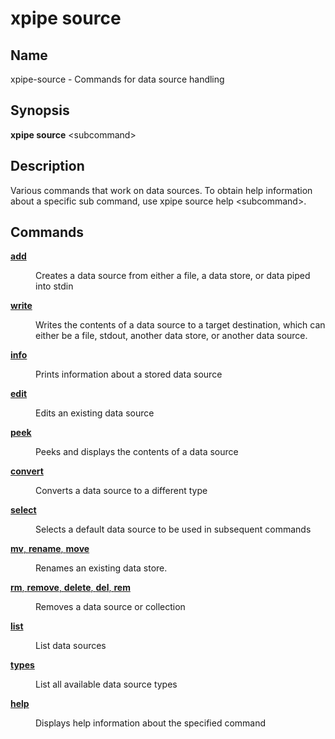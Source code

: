 # xpipe source

<h2 id="_name">Name</h2>
<div class="sectionbody">
<p>xpipe-source - Commands for data source handling</p>
</div>
<div class="sect1">
<h2 id="_synopsis">Synopsis</h2>
<div class="sectionbody">
<div class="paragraph">
<p><strong>xpipe source</strong> &lt;subcommand&gt;</p>
</div>
</div>
</div>
<div class="sect1">
<h2 id="_description">Description</h2>
<div class="sectionbody">
<div class="paragraph">
<p>Various commands that work on data sources. To obtain help information about a specific sub command, use xpipe source help &lt;subcommand&gt;.</p>
</div>
</div>
</div>
<div class="sect1">
<h2 id="_commands">Commands</h2>
<div class="sectionbody">
<div class="dlist">
<dl>
<dt class="hdlist1"><a href="xpipe-source-add"><strong>add</strong></a></dt>
<dd>
<p>Creates a data source from either a file, a data store, or data piped into stdin</p>
</dd>
<dt class="hdlist1"><a href="xpipe-source-write"><strong>write</strong></a></dt>
<dd>
<p>Writes the contents of a data source to a target destination, which can either be a file, stdout, another data store, or another data source.</p>
</dd>
<dt class="hdlist1"><a href="xpipe-source-info"><strong>info</strong></a></dt>
<dd>
<p>Prints information about a stored data source</p>
</dd>
<dt class="hdlist1"><a href="xpipe-source-edit"><strong>edit</strong></a></dt>
<dd>
<p>Edits an existing data source</p>
</dd>
<dt class="hdlist1"><a href="xpipe-source-peek"><strong>peek</strong></a></dt>
<dd>
<p>Peeks and displays the contents of a data source</p>
</dd>
<dt class="hdlist1"><a href="xpipe-source-convert"><strong>convert</strong></a></dt>
<dd>
<p>Converts a data source to a different type</p>
</dd>
<dt class="hdlist1"><a href="xpipe-source-select"><strong>select</strong></a></dt>
<dd>
<p>Selects a default data source to be used in subsequent commands</p>
</dd>
<dt class="hdlist1"><a href="xpipe-source-mv"><strong>mv</strong>, <strong>rename</strong>, <strong>move</strong></a></dt>
<dd>
<p>Renames an existing data store.</p>
</dd>
<dt class="hdlist1"><a href="xpipe-source-rm"><strong>rm</strong>, <strong>remove</strong>, <strong>delete</strong>, <strong>del</strong>, <strong>rem</strong></a></dt>
<dd>
<p>Removes a data source or collection</p>
</dd>
<dt class="hdlist1"><a href="xpipe-source-list"><strong>list</strong></a></dt>
<dd>
<p>List data sources</p>
</dd>
<dt class="hdlist1"><a href="xpipe-source-types"><strong>types</strong></a></dt>
<dd>
<p>List all available data source types</p>
</dd>
<dt class="hdlist1"><a href="xpipe-source-help"><strong>help</strong></a></dt>
<dd>
<p>Displays help information about the specified command</p>
</dd>
</dl>
</div>
</div>
</div>
